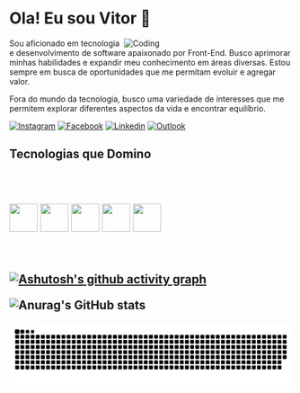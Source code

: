 
<h1>Ola! Eu sou Vitor  👋</h1> 

 <img align="right" alt="Coding" width="300" src="https://media.giphy.com/media/v1.Y2lkPTc5MGI3NjExYXRtY2k5Zmk0a2ljOGJxZ2s0emJ1aTYycDk5M2VhMWdqNnFmbjNoMCZlcD12MV9pbnRlcm5hbF9naWZfYnlfaWQmY3Q9Zw/Dh5q0sShxgp13DwrvG/giphy.gif">
 
<p>Sou aficionado em tecnologia e desenvolvimento de software apaixonado por Front-End. Busco aprimorar minhas habilidades e expandir meu conhecimento em áreas diversas. Estou sempre em busca de oportunidades que me permitam evoluir e agregar valor.</p>

<p>Fora do mundo da tecnologia, busco uma variedade de interesses que me permitem explorar diferentes aspectos da vida e encontrar equilíbrio.</p>

[![Instagram](https://img.shields.io/badge/Instagram-E4405F?style=for-the-badge&logo=instagram&logoColor=white)](https://www.instagram.com/vitor_alsan/)
[![Facebook](https://img.shields.io/badge/Facebook-1877F2?style=for-the-badge&logo=facebook&logoColor=white)](https://www.facebook.com/vitor.almeida.5059)
[![Linkedin](https://img.shields.io/badge/LinkedIn-0077B5?style=for-the-badge&logo=linkedin&logoColor=white)](https://www.linkedin.com/in/vitor-santos-9b4500221/)
[![Outlook](https://img.shields.io/badge/Microsoft_Outlook-0078D4?style=for-the-badge&logo=microsoft-outlook&logoColor=white)](vitorsjtbarbosa@outlook.com)



<h2>Tecnologias que Domino<h2> 

<div style="display: inline_block"><br/r>
  
  <a href="https://www.java.com/pt-BR/" target="_blank"><img height="50" width="50" src="https://cdn.jsdelivr.net/gh/devicons/devicon@latest/icons/java/java-original-wordmark.svg" /></a>
  <a href="https://www.mysql.com/"  target="_blank"><img height="50" width="50" src="https://cdn.jsdelivr.net/gh/devicons/devicon@latest/icons/mysql/mysql-original-wordmark.svg" /></a>
  <a href="https://html.spec.whatwg.org/multipage/"  target="_blank"> <img height="50" width="50" src="https://cdn.jsdelivr.net/gh/devicons/devicon@latest/icons/html5/html5-plain-wordmark.svg" /></a>
  <a href="https://www.mysql.com/"  target="_blank"> <img height="50" width="50" src="https://cdn.jsdelivr.net/gh/devicons/devicon@latest/icons/css3/css3-plain-wordmark.svg" /></a>
  <a href="https://www.javascript.com" target="_blank"><img height="50" width="50" 
   src="https://cdn.jsdelivr.net/gh/devicons/devicon@latest/icons/javascript/javascript-plain.svg" /></a>
          
</div><br/>

[![Ashutosh's github activity graph](https://github-readme-activity-graph.vercel.app/graph?username=vialsa&bg_color=000000&color=15e5a6&line=07e9a5&point=0a855c&area=true&hide_border=true)](https://github.com/ashutosh00710/github-readme-activity-graph)

![Anurag's GitHub stats](https://github-readme-stats.vercel.app/api?username=vialsa&show_icons=true&theme=dracula)

<picture align="center">
  <source media="(prefers-color-scheme: dark)" srcset="https://raw.githubusercontent.com/vialsa/vialsa/output/github-contribution-grid-snake-dark.svg">
  <source media="(prefers-color-scheme: light)" srcset="https://raw.githubusercontent.com/vialsa/vialsa/output/github-contribution-grid-snake-dark.svg">
  <img align="center" alt="github contribution grid snake animation" src="https://raw.githubusercontent.com/mari4souza/mari4souza/output/github-contribution-grid-snake.svg">
</picture>
